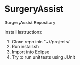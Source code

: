 SurgeryAssist
=============

SurgeryAssist Repository


Install Instructions:
1. Clone repo into "~/<username>/projects/
2. Run install.sh
3. Import into Eclipse
4. Try to run unit tests using JUnit
